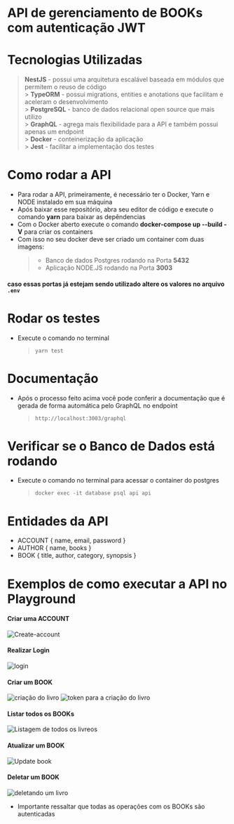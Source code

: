 # **API de gerenciamento de BOOKs com autenticação JWT**

# **Tecnologias Utilizadas**

> **NestJS** - possui uma arquitetura escalável baseada em módulos que permitem o reuso de código</br> > **TypeORM** - possui migrations, entities e anotations que facilitam e aceleram o desenvolvimento</br> > **PostgreSQL** - banco de dados relacional open source que mais utilizo</br> > **GraphQL** - agrega mais flexibilidade para a API e também possui apenas um endpoint</br> > **Docker** - conteinerização da aplicação</br> > **Jest** - facilitar a implementação dos testes</br>

# Como rodar a API

- Para rodar a API, primeiramente, é necessário ter o Docker, Yarn e NODE instalado em sua máquina
- Após baixar esse repositório, abra seu editor de código e execute o comando **yarn** para baixar as depêndencias
- Com o Docker aberto execute o comando **docker-compose up --build -V** para criar os containers
- Com isso no seu docker deve ser criado um container com duas imagens:
  > - Banco de dados Postgres rodando na Porta **5432**</br>
  > - Aplicação NODE.JS rodando na Porta **3003**

#### caso essas portas já estejam sendo utilizado altere os valores no arquivo `.env`

# Rodar os testes

- Execute o comando no terminal
  > `yarn test`

# Documentação

- Após o processo feito acima você pode conferir a documentação que é gerada de forma automática pelo GraphQL no endpoint
  > `http://localhost:3003/graphql`

# Verificar se o Banco de Dados está rodando

- Execute o comando no terminal para acessar o container do postgres
  > `docker exec -it database psql api api`

# Entidades da API

- ACCOUNT { name, email, password }
- AUTHOR { name, books }
- BOOK { title, author, category, synopsis }

# Exemplos de como executar a API no Playground

#### Criar uma ACCOUNT

![Create-account](https://user-images.githubusercontent.com/66275588/188289343-39c36b2e-0894-4d8b-904a-1772370178a7.png)

#### Realizar Login

![login](https://user-images.githubusercontent.com/66275588/188289355-684c618b-df8c-401a-a5cd-549099f3245e.png)

#### Criar um BOOK

![criação do livro](https://user-images.githubusercontent.com/66275588/188289387-a3cd1828-a1a0-49e8-b030-0a16c8611cb2.png)
![token para a criação do livro](https://user-images.githubusercontent.com/66275588/188289420-13734721-36b9-43f3-8acb-f320df0d6797.png)

#### Listar todos os BOOKs

![Listagem de todos os livreos](https://user-images.githubusercontent.com/66275588/188289412-4e101342-830a-42b9-b9bf-ca6d2a4e8918.png)

#### Atualizar um BOOK

![Update book](https://user-images.githubusercontent.com/66275588/188289437-d651a381-f39d-4608-b4f0-0ed2a5532466.png)

#### Deletar um BOOK

![deletando um livro](https://user-images.githubusercontent.com/66275588/188289445-7601622d-5f67-40b1-8cb1-fa168c46c0d0.png)

- Importante ressaltar que todas as operações com os BOOKs são autenticadas

